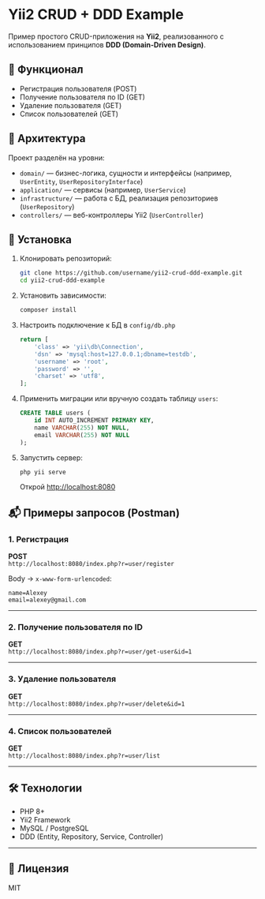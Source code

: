 # Yii2 CRUD + DDD Example

Пример простого CRUD-приложения на **Yii2**, реализованного с использованием принципов **DDD (Domain-Driven Design)**.

## 📌 Функционал
- Регистрация пользователя (POST)
- Получение пользователя по ID (GET)
- Удаление пользователя (GET)
- Список пользователей (GET)

## 📂 Архитектура
Проект разделён на уровни:
- `domain/` — бизнес-логика, сущности и интерфейсы (например, `UserEntity`, `UserRepositoryInterface`)
- `application/` — сервисы (например, `UserService`)
- `infrastructure/` — работа с БД, реализация репозиториев (`UserRepository`)
- `controllers/` — веб-контроллеры Yii2 (`UserController`)

## 🚀 Установка
1. Клонировать репозиторий:
   ```bash
   git clone https://github.com/username/yii2-crud-ddd-example.git
   cd yii2-crud-ddd-example
   ```
2. Установить зависимости:
   ```bash
   composer install
   ```
3. Настроить подключение к БД в `config/db.php`
   ```php
   return [
       'class' => 'yii\db\Connection',
       'dsn' => 'mysql:host=127.0.0.1;dbname=testdb',
       'username' => 'root',
       'password' => '',
       'charset' => 'utf8',
   ];
   ```
4. Применить миграции или вручную создать таблицу `users`:
   ```sql
   CREATE TABLE users (
       id INT AUTO_INCREMENT PRIMARY KEY,
       name VARCHAR(255) NOT NULL,
       email VARCHAR(255) NOT NULL
   );
   ```
5. Запустить сервер:
   ```bash
   php yii serve
   ```
   Открой [http://localhost:8080](http://localhost:8080)

## 📬 Примеры запросов (Postman)

### 1. Регистрация
**POST**  
`http://localhost:8080/index.php?r=user/register`

Body → `x-www-form-urlencoded`:
```
name=Alexey
email=alexey@gmail.com
```

---

### 2. Получение пользователя по ID
**GET**  
`http://localhost:8080/index.php?r=user/get-user&id=1`

---

### 3. Удаление пользователя
**GET**  
`http://localhost:8080/index.php?r=user/delete&id=1`

---

### 4. Список пользователей
**GET**  
`http://localhost:8080/index.php?r=user/list`

---

## 🛠 Технологии
- PHP 8+
- Yii2 Framework
- MySQL / PostgreSQL
- DDD (Entity, Repository, Service, Controller)

---

## 📖 Лицензия
MIT
